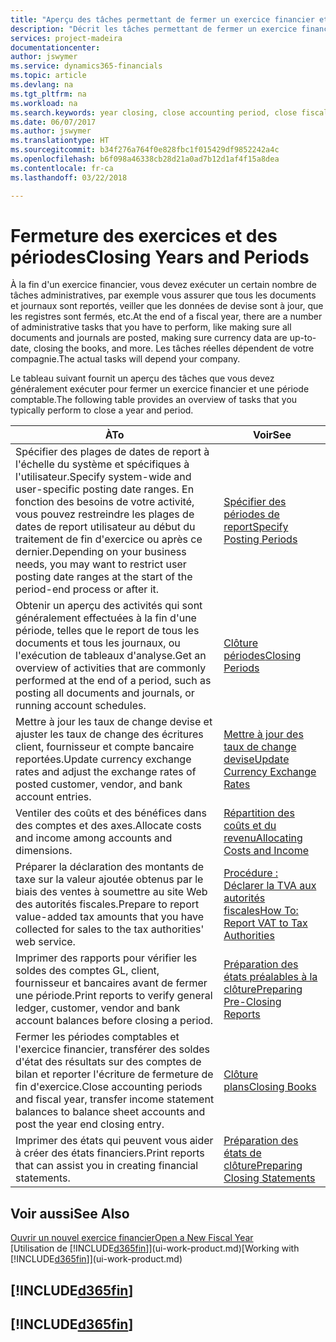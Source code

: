 ```yaml
---
title: "Aperçu des tâches permettant de fermer un exercice financier et des périodes comptables | Microsoft Docs"
description: "Décrit les tâches permettant de fermer un exercice financier ou une période comptable, par exemple, en vérifiant que les documents et les journaux sont reportés et en vérifiant les soldes bancaires."
services: project-madeira
documentationcenter: 
author: jswymer
ms.service: dynamics365-financials
ms.topic: article
ms.devlang: na
ms.tgt_pltfrm: na
ms.workload: na
ms.search.keywords: year closing, close accounting period, close fiscal year, bank account detailed trial balance
ms.date: 06/07/2017
ms.author: jswymer
ms.translationtype: HT
ms.sourcegitcommit: b34f276a764f0e828fbc1f015429df9852242a4c
ms.openlocfilehash: b6f098a46338cb28d21a0ad7b12d1af4f15a8dea
ms.contentlocale: fr-ca
ms.lasthandoff: 03/22/2018

---
```

# <a name="closing-years-and-periods"></a><span data-ttu-id="cc780-103">Fermeture des exercices et des périodes</span><span class="sxs-lookup"><span data-stu-id="cc780-103">Closing Years and Periods</span></span>
<span data-ttu-id="cc780-104">À la fin d'un exercice financier, vous devez exécuter un certain nombre de tâches administratives, par exemple vous assurer que tous les documents et journaux sont reportés, veiller que les données de devise sont à jour, que les registres sont fermés, etc.</span><span class="sxs-lookup"><span data-stu-id="cc780-104">At the end of a fiscal year, there are a number of administrative tasks that you have to perform, like making sure all documents and journals are posted, making sure currency data are up-to-date, closing the books, and more.</span></span> <span data-ttu-id="cc780-105">Les tâches réelles dépendent de votre compagnie.</span><span class="sxs-lookup"><span data-stu-id="cc780-105">The actual tasks will depend your company.</span></span>

<span data-ttu-id="cc780-106">Le tableau suivant fournit un aperçu des tâches que vous devez généralement exécuter pour fermer un exercice financier et une période comptable.</span><span class="sxs-lookup"><span data-stu-id="cc780-106">The following table provides an overview of tasks that you typically perform to close a year and period.</span></span>

| <span data-ttu-id="cc780-107">À</span><span class="sxs-lookup"><span data-stu-id="cc780-107">To</span></span> | <span data-ttu-id="cc780-108">Voir</span><span class="sxs-lookup"><span data-stu-id="cc780-108">See</span></span> |
| --- | --- |
| <span data-ttu-id="cc780-109">Spécifier des plages de dates de report à l'échelle du système et spécifiques à l'utilisateur.</span><span class="sxs-lookup"><span data-stu-id="cc780-109">Specify system-wide and user-specific posting date ranges.</span></span> <span data-ttu-id="cc780-110">En fonction des besoins de votre activité, vous pouvez restreindre les plages de dates de report utilisateur au début du traitement de fin d'exercice ou après ce dernier.</span><span class="sxs-lookup"><span data-stu-id="cc780-110">Depending on your business needs, you may want to restrict user posting date ranges at the start of the period-end process or after it.</span></span> |[<span data-ttu-id="cc780-111">Spécifier des périodes de report</span><span class="sxs-lookup"><span data-stu-id="cc780-111">Specify Posting Periods</span></span>](finance-how-specify-posting-periods.md) |
| <span data-ttu-id="cc780-112">Obtenir un aperçu des activités qui sont généralement effectuées à la fin d'une période, telles que le report de tous les documents et tous les journaux, ou l'exécution de tableaux d'analyse.</span><span class="sxs-lookup"><span data-stu-id="cc780-112">Get an overview of activities that are commonly performed at the end of a period, such as posting all documents and journals, or running account schedules.</span></span> |[<span data-ttu-id="cc780-113">Clôture périodes</span><span class="sxs-lookup"><span data-stu-id="cc780-113">Closing Periods</span></span>](year-how-complete-period-end-processes.md) |
| <span data-ttu-id="cc780-114">Mettre à jour les taux de change devise et ajuster les taux de change des écritures client, fournisseur et compte bancaire reportées.</span><span class="sxs-lookup"><span data-stu-id="cc780-114">Update currency exchange rates and adjust the exchange rates of posted customer, vendor, and bank account entries.</span></span> |[<span data-ttu-id="cc780-115">Mettre à jour des taux de change devise</span><span class="sxs-lookup"><span data-stu-id="cc780-115">Update Currency Exchange Rates</span></span>](finance-how-update-currencies.md) |
| <span data-ttu-id="cc780-116">Ventiler des coûts et des bénéfices dans des comptes et des axes.</span><span class="sxs-lookup"><span data-stu-id="cc780-116">Allocate costs and income among accounts and dimensions.</span></span> |[<span data-ttu-id="cc780-117">Répartition des coûts et du revenu</span><span class="sxs-lookup"><span data-stu-id="cc780-117">Allocating Costs and Income</span></span>](year-allocate-costs-income.md) |
| <span data-ttu-id="cc780-118">Préparer la déclaration des montants de taxe sur la valeur ajoutée obtenus par le biais des ventes à soumettre au site Web des autorités fiscales.</span><span class="sxs-lookup"><span data-stu-id="cc780-118">Prepare to report value-added tax amounts that you have collected for sales to the tax authorities' web service.</span></span> |[<span data-ttu-id="cc780-119">Procédure : Déclarer la TVA aux autorités fiscales</span><span class="sxs-lookup"><span data-stu-id="cc780-119">How To: Report VAT to Tax Authorities</span></span>](finance-how-report-vat.md)|
| <span data-ttu-id="cc780-120">Imprimer des rapports pour vérifier les soldes des comptes GL, client, fournisseur et bancaires avant de fermer une période.</span><span class="sxs-lookup"><span data-stu-id="cc780-120">Print reports to verify general ledger, customer, vendor and bank account balances before closing a period.</span></span> |[<span data-ttu-id="cc780-121">Préparation des états préalables à la clôture</span><span class="sxs-lookup"><span data-stu-id="cc780-121">Preparing Pre-Closing Reports</span></span>](year-prepare-preclose-reports.md) |
| <span data-ttu-id="cc780-122">Fermer les périodes comptables et l'exercice financier, transférer des soldes d'état des résultats sur des comptes de bilan et reporter l'écriture de fermeture de fin d'exercice.</span><span class="sxs-lookup"><span data-stu-id="cc780-122">Close accounting periods and fiscal year, transfer income statement balances to balance sheet accounts and post the year end closing entry.</span></span> |[<span data-ttu-id="cc780-123">Clôture plans</span><span class="sxs-lookup"><span data-stu-id="cc780-123">Closing Books</span></span>](year-close-books.md) |
| <span data-ttu-id="cc780-124">Imprimer des états qui peuvent vous aider à créer des états financiers.</span><span class="sxs-lookup"><span data-stu-id="cc780-124">Print reports that can assist you in creating financial statements.</span></span> |[<span data-ttu-id="cc780-125">Préparation des états de clôture</span><span class="sxs-lookup"><span data-stu-id="cc780-125">Preparing Closing Statements</span></span>](year-prepare-close-statement.md) |

## <a name="see-also"></a><span data-ttu-id="cc780-126">Voir aussi</span><span class="sxs-lookup"><span data-stu-id="cc780-126">See Also</span></span>
[<span data-ttu-id="cc780-127">Ouvrir un nouvel exercice financier</span><span class="sxs-lookup"><span data-stu-id="cc780-127">Open a New Fiscal Year</span></span>](finance-how-open-new-fiscal-year.md)  
<span data-ttu-id="cc780-128">[Utilisation de [!INCLUDE[d365fin](includes/d365fin_md.md)]](ui-work-product.md)</span><span class="sxs-lookup"><span data-stu-id="cc780-128">[Working with [!INCLUDE[d365fin](includes/d365fin_md.md)]](ui-work-product.md)</span></span>

## [!INCLUDE[d365fin](includes/free_trial_md.md)]  
## [!INCLUDE[d365fin](includes/training_link_md.md)]

